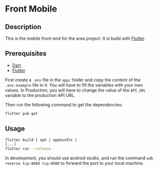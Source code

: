 # Front Mobile

## Description

This is the mobile front-end for the area project. It is build with [Flutter](https://flutter.dev/).

## Prerequisites

- [Dart](https://dart.dev/get-dart)
- [Flutter](https://flutter.dev/docs/get-started/install)

First create a `.env` file in the `app/` folder and copy the content of the `.env.example` file in it. You will have to fill the variables with your own values.
In Production, you will have to change the value of the `API_URL` variable to the production API URL.

Then run the following command to get the dependencies:

```bash
flutter pub get
```

## Usage

```bash
flutter build [ apk | appbundle ]
[...]
flutter run --release
```
In development, you should use android studio, and run the command `adb reverse tcp:8080 tcp:8080` to forward the port to your local machine.
